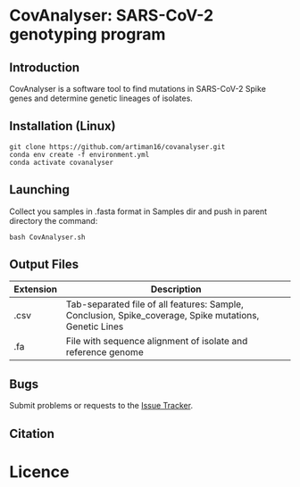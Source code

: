 ﻿# CovAnalyser: SARS-CoV-2 genotyping program

## Introduction

CovAnalyser is a software tool to find mutations in SARS-CoV-2 Spike genes and determine genetic lineages of isolates.

## Installation (Linux)
```
git clone https://github.com/artiman16/covanalyser.git
conda env create -f environment.yml
conda activate covanalyser

```
## Launching
Collect you samples in .fasta format in Samples dir and push in parent directory the command:
```
bash CovAnalyser.sh

```

## Output Files

| Extension | Description |
| --------- | ----------- |
| .csv | Tab-separated file of all features: Sample, Conclusion, Spike_coverage, Spike mutations, Genetic Lines |
| .fa | File with sequence alignment of isolate and reference genome |

## Bugs

Submit problems or requests to the [Issue Tracker](https://github.com/artiman16/covanalyser/issues).

## Citation

# Licence